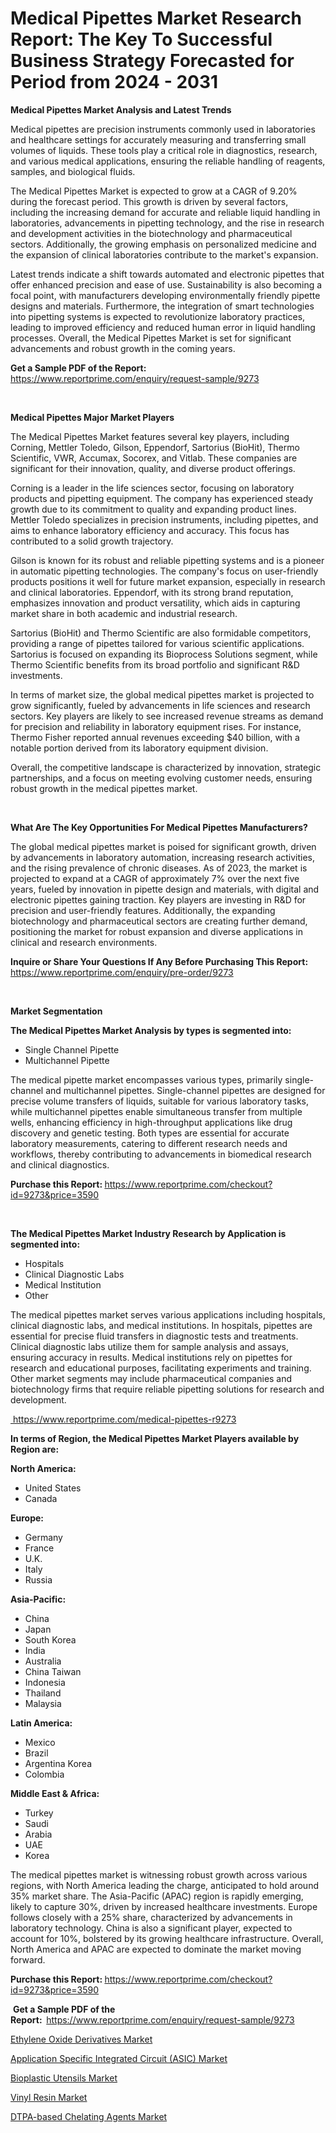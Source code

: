 <p><h1>Medical Pipettes Market Research Report: The Key To Successful Business Strategy Forecasted for Period from 2024 - 2031</h1></p><p><strong>Medical Pipettes Market Analysis and Latest Trends</strong></p>
<p><p>Medical pipettes are precision instruments commonly used in laboratories and healthcare settings for accurately measuring and transferring small volumes of liquids. These tools play a critical role in diagnostics, research, and various medical applications, ensuring the reliable handling of reagents, samples, and biological fluids.</p><p>The Medical Pipettes Market is expected to grow at a CAGR of 9.20% during the forecast period. This growth is driven by several factors, including the increasing demand for accurate and reliable liquid handling in laboratories, advancements in pipetting technology, and the rise in research and development activities in the biotechnology and pharmaceutical sectors. Additionally, the growing emphasis on personalized medicine and the expansion of clinical laboratories contribute to the market's expansion.</p><p>Latest trends indicate a shift towards automated and electronic pipettes that offer enhanced precision and ease of use. Sustainability is also becoming a focal point, with manufacturers developing environmentally friendly pipette designs and materials. Furthermore, the integration of smart technologies into pipetting systems is expected to revolutionize laboratory practices, leading to improved efficiency and reduced human error in liquid handling processes. Overall, the Medical Pipettes Market is set for significant advancements and robust growth in the coming years.</p></p>
<p><strong>Get a Sample PDF of the Report:&nbsp;</strong> <a href="https://www.reportprime.com/enquiry/request-sample/9273">https://www.reportprime.com/enquiry/request-sample/9273</a></p>
<p>&nbsp;</p>
<p><strong>Medical Pipettes Major Market Players</strong></p>
<p><p>The Medical Pipettes Market features several key players, including Corning, Mettler Toledo, Gilson, Eppendorf, Sartorius (BioHit), Thermo Scientific, VWR, Accumax, Socorex, and Vitlab. These companies are significant for their innovation, quality, and diverse product offerings.</p><p>Corning is a leader in the life sciences sector, focusing on laboratory products and pipetting equipment. The company has experienced steady growth due to its commitment to quality and expanding product lines. Mettler Toledo specializes in precision instruments, including pipettes, and aims to enhance laboratory efficiency and accuracy. This focus has contributed to a solid growth trajectory.</p><p>Gilson is known for its robust and reliable pipetting systems and is a pioneer in automatic pipetting technologies. The company's focus on user-friendly products positions it well for future market expansion, especially in research and clinical laboratories. Eppendorf, with its strong brand reputation, emphasizes innovation and product versatility, which aids in capturing market share in both academic and industrial research.</p><p>Sartorius (BioHit) and Thermo Scientific are also formidable competitors, providing a range of pipettes tailored for various scientific applications. Sartorius is focused on expanding its Bioprocess Solutions segment, while Thermo Scientific benefits from its broad portfolio and significant R&D investments.</p><p>In terms of market size, the global medical pipettes market is projected to grow significantly, fueled by advancements in life sciences and research sectors. Key players are likely to see increased revenue streams as demand for precision and reliability in laboratory equipment rises. For instance, Thermo Fisher reported annual revenues exceeding $40 billion, with a notable portion derived from its laboratory equipment division.</p><p>Overall, the competitive landscape is characterized by innovation, strategic partnerships, and a focus on meeting evolving customer needs, ensuring robust growth in the medical pipettes market.</p></p>
<p>&nbsp;</p>
<p><strong>What Are The Key Opportunities For Medical Pipettes Manufacturers?</strong></p>
<p><p>The global medical pipettes market is poised for significant growth, driven by advancements in laboratory automation, increasing research activities, and the rising prevalence of chronic diseases. As of 2023, the market is projected to expand at a CAGR of approximately 7% over the next five years, fueled by innovation in pipette design and materials, with digital and electronic pipettes gaining traction. Key players are investing in R&D for precision and user-friendly features. Additionally, the expanding biotechnology and pharmaceutical sectors are creating further demand, positioning the market for robust expansion and diverse applications in clinical and research environments.</p></p>
<p><strong>Inquire or Share Your Questions If Any Before Purchasing This Report:</strong> <a href="https://www.reportprime.com/enquiry/pre-order/9273">https://www.reportprime.com/enquiry/pre-order/9273</a></p>
<p>&nbsp;</p>
<p><strong>Market Segmentation</strong></p>
<p><strong>The Medical Pipettes Market Analysis by types is segmented into:</strong></p>
<p><ul><li>Single Channel Pipette</li><li>Multichannel Pipette</li></ul></p>
<p><p>The medical pipette market encompasses various types, primarily single-channel and multichannel pipettes. Single-channel pipettes are designed for precise volume transfers of liquids, suitable for various laboratory tasks, while multichannel pipettes enable simultaneous transfer from multiple wells, enhancing efficiency in high-throughput applications like drug discovery and genetic testing. Both types are essential for accurate laboratory measurements, catering to different research needs and workflows, thereby contributing to advancements in biomedical research and clinical diagnostics.</p></p>
<p><strong>Purchase this Report:&nbsp;</strong><a href="https://www.reportprime.com/checkout?id=9273&price=3590">https://www.reportprime.com/checkout?id=9273&price=3590</a></p>
<p>&nbsp;</p>
<p><strong>The Medical Pipettes Market Industry Research by Application is segmented into:</strong></p>
<p><ul><li>Hospitals</li><li>Clinical Diagnostic Labs</li><li>Medical Institution</li><li>Other</li></ul></p>
<p><p>The medical pipettes market serves various applications including hospitals, clinical diagnostic labs, and medical institutions. In hospitals, pipettes are essential for precise fluid transfers in diagnostic tests and treatments. Clinical diagnostic labs utilize them for sample analysis and assays, ensuring accuracy in results. Medical institutions rely on pipettes for research and educational purposes, facilitating experiments and training. Other market segments may include pharmaceutical companies and biotechnology firms that require reliable pipetting solutions for research and development.</p></p>
<p><a href="https://www.reportprime.com/medical-pipettes-r9273">&nbsp;https://www.reportprime.com/medical-pipettes-r9273</a></p>
<p><strong>In terms of Region, the Medical Pipettes Market Players available by Region are:</strong></p>
<p>
    <p> <strong> North America: </strong>
        <ul>
            <li>United States</li>
            <li>Canada</li>
        </ul>
        </p> 
    <p> <strong> Europe: </strong>
        <ul>
            <li>Germany</li>
            <li>France</li>
            <li>U.K.</li>
            <li>Italy</li>
            <li>Russia</li>
        </ul>
        </p> 
    <p> <strong> Asia-Pacific: </strong>
        <ul>
            <li>China</li>
            <li>Japan</li>
            <li>South Korea</li>
            <li>India</li>
            <li>Australia</li>
            <li>China Taiwan</li>
            <li>Indonesia</li>
            <li>Thailand</li>
            <li>Malaysia</li>
        </ul>
        </p> 
    <p> <strong> Latin America: </strong>
        <ul>
            <li>Mexico</li>
            <li>Brazil</li>
            <li>Argentina Korea</li>
            <li>Colombia</li>
        </ul>
        </p> 
    <p> <strong> Middle East & Africa: </strong>
        <ul>
            <li>Turkey</li>
            <li>Saudi</li>
            <li>Arabia</li>
            <li>UAE</li>
            <li>Korea</li>
        </ul>
    </p>
    </p>
<p><p>The medical pipettes market is witnessing robust growth across various regions, with North America leading the charge, anticipated to hold around 35% market share. The Asia-Pacific (APAC) region is rapidly emerging, likely to capture 30%, driven by increased healthcare investments. Europe follows closely with a 25% share, characterized by advancements in laboratory technology. China is also a significant player, expected to account for 10%, bolstered by its growing healthcare infrastructure. Overall, North America and APAC are expected to dominate the market moving forward.</p></p>
<p><strong>Purchase this Report: </strong><a href="https://www.reportprime.com/checkout?id=9273&price=3590">https://www.reportprime.com/checkout?id=9273&price=3590</a></p>
<p>&nbsp;<strong>Get a Sample PDF of the Report:&nbsp;&nbsp;</strong><a href="https://www.reportprime.com/enquiry/request-sample/9273">https://www.reportprime.com/enquiry/request-sample/9273</a></p>
<p><strong></strong></p>
<p><p><a href="https://issuu.com/reportprime-2/docs/ethylene-oxide-derivatives-market-s_8d7a0b019d2a45">Ethylene Oxide Derivatives Market</a></p><p><a href="https://medium.com/@amelia.martin5698/this-report-aims-to-provide-a-comprehensive-presentation-of-the-global-market-for-application-e16698f2d95c">Application Specific Integrated Circuit (ASIC) Market</a></p><p><a href="https://medium.com/@amelia.martin5698/the-market-study-covers-the-bioplastic-utensils-market-across-various-segments-c7b1f4025796">Bioplastic Utensils Market</a></p><p><a href="https://www.linkedin.com/pulse/vinyl-resin-market-trends-strategic-insights-2024-2031-see-market-x0gtf?trackingId=y%2F88omDmSa%2BVAdPQPf7GiQ%3D%3D">Vinyl Resin Market</a></p><p><a href="https://issuu.com/reportprime-2/docs/dtpa-based-chelating-agents-market-_bdc4cd5019e4cd">DTPA-based Chelating Agents Market</a></p></p>